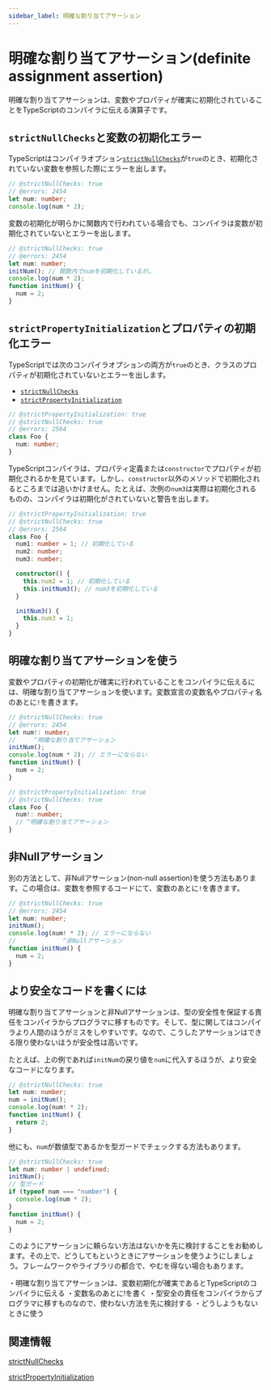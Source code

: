 ```yaml
---
sidebar_label: 明確な割り当てアサーション
---
```


# 明確な割り当てアサーション(definite assignment assertion)

明確な割り当てアサーションは、変数やプロパティが確実に初期化されていることをTypeScriptのコンパイラに伝える演算子です。

## `strictNullChecks`と変数の初期化エラー

TypeScriptはコンパイラオプション[`strictNullChecks`](../tsconfig/strictnullchecks.md)が`true`のとき、初期化されていない変数を参照した際にエラーを出します。

```ts twoslash
// @strictNullChecks: true
// @errors: 2454
let num: number;
console.log(num * 2);
```

変数の初期化が明らかに関数内で行われている場合でも、コンパイラは変数が初期化されていないとエラーを出します。

```ts twoslash
// @strictNullChecks: true
// @errors: 2454
let num: number;
initNum(); // 関数内でnumを初期化しているが…
console.log(num * 2);
function initNum() {
  num = 2;
}
```

## `strictPropertyInitialization`とプロパティの初期化エラー

TypeScriptでは次のコンパイラオプションの両方が`true`のとき、クラスのプロパティが初期化されていないとエラーを出します。

- [`strictNullChecks`](../tsconfig/strictnullchecks.md)
- [`strictPropertyInitialization`](../tsconfig/strictpropertyinitialization.md)

```ts twoslash
// @strictPropertyInitialization: true
// @strictNullChecks: true
// @errors: 2564
class Foo {
  num: number;
}
```

TypeScriptコンパイラは、プロパティ定義または`constructor`でプロパティが初期化されるかを見ています。しかし、`constructor`以外のメソッドで初期化されるところまでは追いかけません。たとえば、次例の`num3`は実際は初期化されるものの、コンパイラは初期化がされていないと警告を出します。

```ts twoslash
// @strictPropertyInitialization: true
// @strictNullChecks: true
// @errors: 2564
class Foo {
  num1: number = 1; // 初期化している
  num2: number;
  num3: number;

  constructor() {
    this.num2 = 1; // 初期化している
    this.initNum3(); // num3を初期化している
  }

  initNum3() {
    this.num3 = 1;
  }
}
```

## 明確な割り当てアサーションを使う

変数やプロパティの初期化が確実に行われていることをコンパイラに伝えるには、明確な割り当てアサーションを使います。変数宣言の変数名やプロパティ名のあとに`!`を書きます。

```ts twoslash
// @strictNullChecks: true
// @errors: 2454
let num!: number;
//     ^明確な割り当てアサーション
initNum();
console.log(num * 2); // エラーにならない
function initNum() {
  num = 2;
}
```

```ts twoslash
// @strictPropertyInitialization: true
// @strictNullChecks: true
class Foo {
  num!: number;
  // ^明確な割り当てアサーション
}
```

## 非Nullアサーション

別の方法として、非Nullアサーション(non-null assertion)を使う方法もあります。この場合は、変数を参照するコードにて、変数のあとに`!`を書きます。

```ts twoslash
// @strictNullChecks: true
// @errors: 2454
let num: number;
initNum();
console.log(num! * 2); // エラーにならない
//             ^非Nullアサーション
function initNum() {
  num = 2;
}
```

## より安全なコードを書くには

明確な割り当てアサーションと非Nullアサーションは、型の安全性を保証する責任をコンパイラからプログラマに移すものです。そして、型に関してはコンパイラより人間のほうがミスをしやすいです。なので、こうしたアサーションはできる限り使わないほうが安全性は高いです。

たとえば、上の例であれば`initNum`の戻り値を`num`に代入するほうが、より安全なコードになります。

```ts twoslash
// @strictNullChecks: true
let num: number;
num = initNum();
console.log(num! * 2);
function initNum() {
  return 2;
}
```

他にも、`num`が数値型であるかを型ガードでチェックする方法もあります。

```ts twoslash
// @strictNullChecks: true
let num: number | undefined;
initNum();
// 型ガード
if (typeof num === "number") {
  console.log(num * 2);
}
function initNum() {
  num = 2;
}
```

このようにアサーションに頼らない方法はないかを先に検討することをお勧めします。その上で、どうしてもというときにアサーションを使うようにしましょう。フレームワークやライブラリの都合で、やむを得ない場合もあります。

<TweetILearned>

・明確な割り当てアサーションは、変数初期化が確実であるとTypeScriptのコンパイラに伝える
・変数名のあとに!を書く
・型安全の責任をコンパイラからプログラマに移すものなので、使わない方法を先に検討する
・どうしようもないときに使う

</TweetILearned>

## 関連情報

[strictNullChecks](../tsconfig/strictnullchecks.md)

[strictPropertyInitialization](../tsconfig/strictpropertyinitialization.md)
